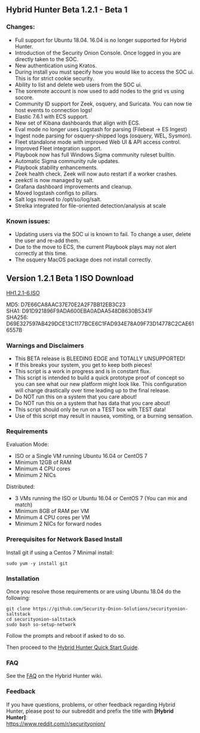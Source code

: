 ## Hybrid Hunter Beta 1.2.1 - Beta 1

### Changes:

- Full support for Ubuntu 18.04. 16.04 is no longer supported for Hybrid Hunter.
- Introduction of the Security Onion Console. Once logged in you are directly taken to the SOC.
- New authentication using Kratos.
- During install you must specify how you would like to access the SOC ui. This is for strict cookie security.
- Ability to list and delete web users from the SOC ui.
- The soremote account is now used to add nodes to the grid vs using socore. 
- Community ID support for Zeek, osquery, and Suricata. You can now tie host events to connection logs!
- Elastic 7.6.1 with ECS support.
- New set of Kibana dashboards that align with ECS.
- Eval mode no longer uses Logstash for parsing (Filebeat -> ES Ingest)
- Ingest node parsing for osquery-shipped logs (osquery, WEL, Sysmon).
- Fleet standalone mode with improved Web UI & API access control.
- Improved Fleet integration support.
- Playbook now has full Windows Sigma community ruleset builtin.
- Automatic Sigma community rule updates.
- Playbook stability enhancements.
- Zeek health check. Zeek will now auto restart if a worker crashes.
- zeekctl is now managed by salt.
- Grafana dashboard improvements and cleanup.
- Moved logstash configs to pillars.
- Salt logs moved to /opt/so/log/salt.
- Strelka integrated for file-oriented detection/analysis at scale

### Known issues:

- Updating users via the SOC ui is known to fail. To change a user, delete the user and re-add them. 
- Due to the move to ECS, the current Playbook plays may not alert correctly at this time.
- The osquery MacOS package does not install correctly.


## Version 1.2.1 Beta 1 ISO Download

[HH1.2.1-6.ISO](https://download.securityonion.net/file/Hybrid-Hunter/HH-1.2.1-6.iso)  

MD5: D7E66CA8AAC37E70E2A2F7BB12EB3C23  
SHA1: D91D921896F9ADA600EBA0ADAA548D8630B5341F  
SHA256: D69E327597AB429DCE13C1177BCE6C1FAD934E78A09F73D14778C2CAE616557B  

### Warnings and Disclaimers

- This BETA release is BLEEDING EDGE and TOTALLY UNSUPPORTED!  
- If this breaks your system, you get to keep both pieces!  
- This script is a work in progress and is in constant flux.  
- This script is intended to build a quick prototype proof of concept so you can see what our new platform might look like.  This configuration will change drastically over time leading up to the final release.  
- Do NOT run this on a system that you care about!  
- Do NOT run this on a system that has data that you care about!  
- This script should only be run on a TEST box with TEST data!  
- Use of this script may result in nausea, vomiting, or a burning sensation.  

### Requirements

Evaluation Mode:

- ISO or a Single VM running Ubuntu 16.04 or CentOS 7
- Minimum 12GB of RAM
- Minimum 4 CPU cores
- Minimum 2 NICs

Distributed:

- 3 VMs running the ISO or Ubuntu 16.04 or CentOS 7 (You can mix and match)
- Minimum 8GB of RAM per VM
- Minimum 4 CPU cores per VM
- Minimum 2 NICs for forward nodes

### Prerequisites for Network Based Install

Install git if using a Centos 7 Minimal install:

```sudo yum -y install git```

### Installation

Once you resolve those requirements or are using Ubuntu 18.04 do the following:

```
git clone https://github.com/Security-Onion-Solutions/securityonion-saltstack
cd securityonion-saltstack
sudo bash so-setup-network
```
Follow the prompts and reboot if asked to do so.

Then proceed to the [Hybrid Hunter Quick Start Guide](https://github.com/Security-Onion-Solutions/securityonion-saltstack/wiki/Hybrid-Hunter-Quick-Start-Guide).

### FAQ
See the [FAQ](https://github.com/Security-Onion-Solutions/securityonion-saltstack/wiki/FAQ) on the Hybrid Hunter wiki.

### Feedback
If you have questions, problems, or other feedback regarding Hybrid Hunter, please post to our subreddit and prefix the title with **[Hybrid Hunter]**:<br>
https://www.reddit.com/r/securityonion/
